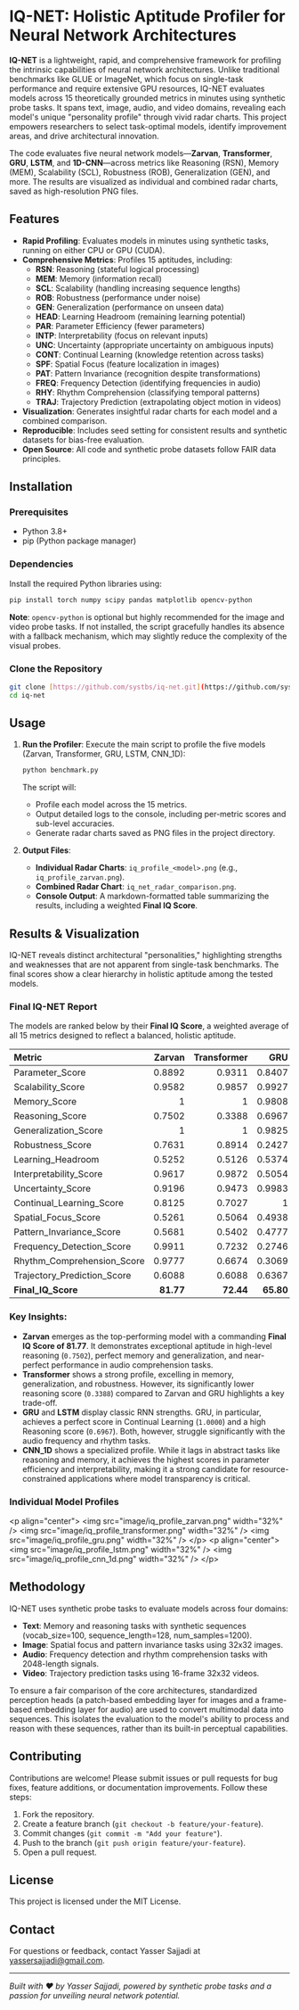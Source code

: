 # IQ-NET: Holistic Aptitude Profiler for Neural Network Architectures

**IQ-NET** is a lightweight, rapid, and comprehensive framework for profiling the intrinsic capabilities of neural network architectures. Unlike traditional benchmarks like GLUE or ImageNet, which focus on single-task performance and require extensive GPU resources, IQ-NET evaluates models across 15 theoretically grounded metrics in minutes using synthetic probe tasks. It spans text, image, audio, and video domains, revealing each model's unique "personality profile" through vivid radar charts. This project empowers researchers to select task-optimal models, identify improvement areas, and drive architectural innovation.

The code evaluates five neural network models—**Zarvan**, **Transformer**, **GRU**, **LSTM**, and **1D-CNN**—across metrics like Reasoning (RSN), Memory (MEM), Scalability (SCL), Robustness (ROB), Generalization (GEN), and more. The results are visualized as individual and combined radar charts, saved as high-resolution PNG files.

## Features
- **Rapid Profiling**: Evaluates models in minutes using synthetic tasks, running on either CPU or GPU (CUDA).
- **Comprehensive Metrics**: Profiles 15 aptitudes, including:
  - **RSN**: Reasoning (stateful logical processing)
  - **MEM**: Memory (information recall)
  - **SCL**: Scalability (handling increasing sequence lengths)
  - **ROB**: Robustness (performance under noise)
  - **GEN**: Generalization (performance on unseen data)
  - **HEAD**: Learning Headroom (remaining learning potential)
  - **PAR**: Parameter Efficiency (fewer parameters)
  - **INTP**: Interpretability (focus on relevant inputs)
  - **UNC**: Uncertainty (appropriate uncertainty on ambiguous inputs)
  - **CONT**: Continual Learning (knowledge retention across tasks)
  - **SPF**: Spatial Focus (feature localization in images)
  - **PAT**: Pattern Invariance (recognition despite transformations)
  - **FREQ**: Frequency Detection (identifying frequencies in audio)
  - **RHY**: Rhythm Comprehension (classifying temporal patterns)
  - **TRAJ**: Trajectory Prediction (extrapolating object motion in videos)
- **Visualization**: Generates insightful radar charts for each model and a combined comparison.
- **Reproducible**: Includes seed setting for consistent results and synthetic datasets for bias-free evaluation.
- **Open Source**: All code and synthetic probe datasets follow FAIR data principles.

## Installation

### Prerequisites
- Python 3.8+
- pip (Python package manager)

### Dependencies
Install the required Python libraries using:
```bash
pip install torch numpy scipy pandas matplotlib opencv-python
````

**Note**: `opencv-python` is optional but highly recommended for the image and video probe tasks. If not installed, the script gracefully handles its absence with a fallback mechanism, which may slightly reduce the complexity of the visual probes.

### Clone the Repository

```bash
git clone [https://github.com/systbs/iq-net.git](https://github.com/systbs/iq-net.git)
cd iq-net
```

## Usage

1.  **Run the Profiler**:
    Execute the main script to profile the five models (Zarvan, Transformer, GRU, LSTM, CNN\_1D):

    ```bash
    python benchmark.py
    ```

    The script will:

      - Profile each model across the 15 metrics.
      - Output detailed logs to the console, including per-metric scores and sub-level accuracies.
      - Generate radar charts saved as PNG files in the project directory.

2.  **Output Files**:

      - **Individual Radar Charts**: `iq_profile_<model>.png` (e.g., `iq_profile_zarvan.png`).
      - **Combined Radar Chart**: `iq_net_radar_comparison.png`.
      - **Console Output**: A markdown-formatted table summarizing the results, including a weighted **Final IQ Score**.

## Results & Visualization

IQ-NET reveals distinct architectural "personalities," highlighting strengths and weaknesses that are not apparent from single-task benchmarks. The final scores show a clear hierarchy in holistic aptitude among the tested models.

### Final IQ-NET Report

The models are ranked below by their **Final IQ Score**, a weighted average of all 15 metrics designed to reflect a balanced, holistic aptitude.

| Metric                      |   Zarvan |   Transformer |     GRU |    LSTM |   CNN\_1D |
|:----------------------------|---------:|--------------:|--------:|--------:|---------:|
| Parameter\_Score             |   0.8892 |        0.9311 |  0.8407 |  0.8017 |   0.9497 |
| Scalability\_Score           |   0.9582 |        0.9857 |  0.9927 |  0.9931 |   0.9925 |
| Memory\_Score                |   1      |        1      |  0.9808 |  0.9586 |   0.8111 |
| Reasoning\_Score             |   0.7502 |        0.3388 |  0.6967 |  0.5434 |   0.137  |
| Generalization\_Score        |   1      |        1      |  0.9825 |  0.9608 |   0.8042 |
| Robustness\_Score            |   0.7631 |        0.8914 |  0.2427 |  0.3013 |   0.3822 |
| Learning\_Headroom           |   0.5252 |        0.5126 |  0.5374 |  0.5977 |   0.5265 |
| Interpretability\_Score      |   0.9617 |        0.9872 |  0.5054 |  0.2403 |   0.9983 |
| Uncertainty\_Score           |   0.9196 |        0.9473 |  0.9983 |  0.999  |   0.9966 |
| Continual\_Learning\_Score    |   0.8125 |        0.7027 |  1      |  0.9211 |   0.68   |
| Spatial\_Focus\_Score         |   0.5261 |        0.5064 |  0.4938 |  0.4947 |   0.5163 |
| Pattern\_Invariance\_Score    |   0.5681 |        0.5402 |  0.4777 |  0.5145 |   0.529  |
| Frequency\_Detection\_Score   |   0.9911 |        0.7232 |  0.2746 |  0.2701 |   0.7065 |
| Rhythm\_Comprehension\_Score  |   0.9777 |        0.6674 |  0.3069 |  0.3393 |   0.6518 |
| Trajectory\_Prediction\_Score |   0.6088 |        0.6088 |  0.6367 |  0.6248 |   0.6334 |
| **Final\_IQ\_Score** |  **81.77** |    **72.44** | **65.80** | **62.87** |  **62.75** |

### Key Insights:

  - **Zarvan** emerges as the top-performing model with a commanding **Final IQ Score of 81.77**. It demonstrates exceptional aptitude in high-level reasoning (`0.7502`), perfect memory and generalization, and near-perfect performance in audio comprehension tasks.
  - **Transformer** shows a strong profile, excelling in memory, generalization, and robustness. However, its significantly lower reasoning score (`0.3388`) compared to Zarvan and GRU highlights a key trade-off.
  - **GRU** and **LSTM** display classic RNN strengths. GRU, in particular, achieves a perfect score in Continual Learning (`1.0000`) and a high Reasoning score (`0.6967`). Both, however, struggle significantly with the audio frequency and rhythm tasks.
  - **CNN\_1D** shows a specialized profile. While it lags in abstract tasks like reasoning and memory, it achieves the highest scores in parameter efficiency and interpretability, making it a strong candidate for resource-constrained applications where model transparency is critical.

### Individual Model Profiles

\<p align="center"\>
\<img src="image/iq\_profile\_zarvan.png" width="32%" /\>
\<img src="image/iq\_profile\_transformer.png" width="32%" /\>
\<img src="image/iq\_profile\_gru.png" width="32%" /\>
\</p\>
\<p align="center"\>
\<img src="image/iq\_profile\_lstm.png" width="32%" /\>
\<img src="image/iq\_profile\_cnn\_1d.png" width="32%" /\>
\</p\>

## Methodology

IQ-NET uses synthetic probe tasks to evaluate models across four domains:

  - **Text**: Memory and reasoning tasks with synthetic sequences (vocab\_size=100, sequence\_length=128, num\_samples=1200).
  - **Image**: Spatial focus and pattern invariance tasks using 32x32 images.
  - **Audio**: Frequency detection and rhythm comprehension tasks with 2048-length signals.
  - **Video**: Trajectory prediction tasks using 16-frame 32x32 videos.

To ensure a fair comparison of the core architectures, standardized perception heads (a patch-based embedding layer for images and a frame-based embedding layer for audio) are used to convert multimodal data into sequences. This isolates the evaluation to the model's ability to process and reason with these sequences, rather than its built-in perceptual capabilities.

## Contributing

Contributions are welcome\! Please submit issues or pull requests for bug fixes, feature additions, or documentation improvements. Follow these steps:

1.  Fork the repository.
2.  Create a feature branch (`git checkout -b feature/your-feature`).
3.  Commit changes (`git commit -m "Add your feature"`).
4.  Push to the branch (`git push origin feature/your-feature`).
5.  Open a pull request.

## License

This project is licensed under the MIT License.

## Contact

For questions or feedback, contact Yasser Sajjadi at [yassersajjadi@gmail.com](mailto:yassersajjadi@gmail.com).

-----

*Built with ❤️ by Yasser Sajjadi, powered by synthetic probe tasks and a passion for unveiling neural network potential.*
